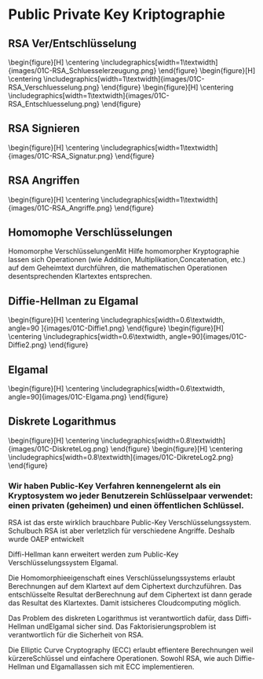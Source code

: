 # Public Private Key Kriptographie

## RSA Ver/Entschlüsselung
\begin{figure}[H]
    \centering
    \includegraphics[width=1\textwidth]{images/01C-RSA_Schluesselerzeugung.png}
\end{figure}
\begin{figure}[H]
    \centering
    \includegraphics[width=1\textwidth]{images/01C-RSA_Verschluesselung.png}
\end{figure}
\begin{figure}[H]
    \centering
    \includegraphics[width=1\textwidth]{images/01C-RSA_Entschluesselung.png}
\end{figure}

## RSA Signieren
\begin{figure}[H]
    \centering
    \includegraphics[width=1\textwidth]{images/01C-RSA_Signatur.png}
\end{figure}

## RSA Angriffen
\begin{figure}[H]
    \centering
    \includegraphics[width=1\textwidth]{images/01C-RSA_Angriffe.png}
\end{figure}


## Homomophe Verschlüsselungen
Homomorphe VerschlüsselungenMit Hilfe homomorpher Kryptographie lassen sich Operationen (wie Addition, Multiplikation,Concatenation, etc.) auf dem Geheimtext durchführen, die mathematischen Operationen desentsprechenden Klartextes entsprechen.

## Diffie-Hellman zu Elgamal
\begin{figure}[H]
    \centering
    \includegraphics[width=0.6\textwidth, angle=90 ]{images/01C-Diffie1.png}
\end{figure}
\begin{figure}[H]
    \centering
    \includegraphics[width=0.6\textwidth, angle=90]{images/01C-Diffie2.png}
\end{figure}

## Elgamal
\begin{figure}[H]
    \centering
    \includegraphics[width=0.6\textwidth, angle=90]{images/01C-Elgama.png}
\end{figure}

## Diskrete Logarithmus
\begin{figure}[H]
    \centering
    \includegraphics[width=0.8\textwidth]{images/01C-DiskreteLog.png}
\end{figure}
\begin{figure}[H]
    \centering
    \includegraphics[width=0.8\textwidth]{images/01C-DikreteLog2.png}
\end{figure}

### Wir haben Public-Key Verfahren kennengelernt als ein Kryptosystem wo jeder Benutzerein Schlüsselpaar verwendet: einen privaten (geheimen) und einen öffentlichen Schlüssel.

RSA ist das erste wirklich brauchbare Public-Key Verschlüsselungssystem. Schulbuch RSA ist aber verletzlich für verschiedene Angriffe. Deshalb wurde OAEP entwickelt

Diffi-Hellman kann erweitert werden zum Public-Key Verschlüsselungssystem Elgamal.

Die Homomorphieeigenschaft eines Verschlüsselungssystems erlaubt Berechnungen auf dem Klartext auf dem Ciphertext durchzuführen. Das entschlüsselte Resultat derBerechnung auf dem Ciphertext ist dann gerade das Resultat des Klartextes. Damit istsicheres Cloudcomputing möglich.

Das Problem des diskreten Logarithmus ist verantwortlich dafür, dass Diffi-Hellman undElgamal sicher sind. Das Faktorisierungsproblem ist verantwortlich für die Sicherheit von RSA.

Die Elliptic Curve Cryptography (ECC) erlaubt effientere Berechnungen weil kürzereSchlüssel und einfachere Operationen. Sowohl RSA, wie auch Diffie-Hellman und Elgamallassen sich mit ECC implementieren.
